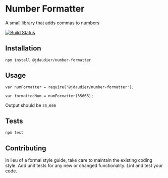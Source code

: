 Number Formatter
=========

A small library that adds commas to numbers

[![Build Status](https://travis-ci.org/iannazzi/awesome-table.svg?branch=master)](https://travis-ci.org/iannazzi/awesome-table)

## Installation

  `npm install @jdaudier/number-formatter`

## Usage

    var numFormatter = require('@jdaudier/number-formatter');

    var formattedNum = numFormatter(35666);
  
  
  Output should be `35,666`


## Tests

  `npm test`

## Contributing

In lieu of a formal style guide, take care to maintain the existing coding style. Add unit tests for any new or changed functionality. Lint and test your code.